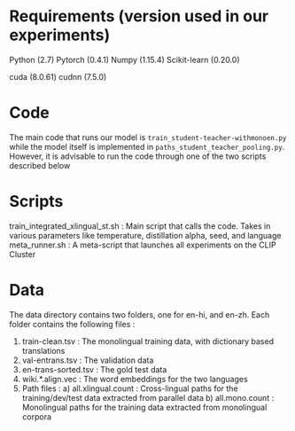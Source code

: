 # Requirements (version used in our experiments)

Python (2.7)
Pytorch (0.4.1)
Numpy (1.15.4)
Scikit-learn (0.20.0)

cuda (8.0.61)
cudnn (7.5.0)



# Code 

The main code that runs our model is `train_student-teacher-withmonoen.py` while the model itself is implemented in `paths_student_teacher_pooling.py`. However, it is advisable to run the code through one of the two scripts described below

# Scripts

train_integrated_xlingual_st.sh : Main script that calls the code. Takes in various parameters like temperature, distillation alpha, seed, and language
meta_runner.sh : A meta-script that launches all experiments on the CLIP Cluster


# Data

The data directory contains two folders, one for en-hi, and en-zh. Each folder contains the following files :

1) train-clean.tsv : The monolingual training data, with dictionary based translations
2) val-entrans.tsv : The validation data
3) en-trans-sorted.tsv : The gold test data
4) wiki.*.align.vec : The word embeddings for the two languages 
5) Path files : a) all.xlingual.count : Cross-lingual paths for the training/dev/test data extracted from parallel data
				b) all.mono.count : Monolingual paths for the training data extracted from monolingual corpora
